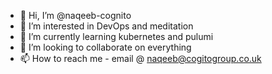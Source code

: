 - 👋 Hi, I’m @naqeeb-cognito
- 👀 I’m interested in DevOps and meditation
- 🌱 I’m currently learning kubernetes and pulumi
- 💞️ I’m looking to collaborate on everything
- 📫 How to reach me - email @ naqeeb@cogitogroup.co.uk

<!---
naqeeb-cognito/naqeeb-cognito is a ✨ special ✨ repository because its `README.md` (this file) appears on your GitHub profile.
You can click the Preview link to take a look at your changes.
--->

